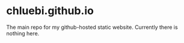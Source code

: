 # chluebi.github.io

The main repo for my github-hosted static website. Currently there is nothing here.
